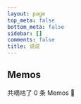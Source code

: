 ```yaml
---
layout: page
top_meta: false
bottom_meta: false
sidebar: []
comments: false
title: 说说
---
```


<div id="memos" class=""></div>
<div class="container">
  <h2 class="title">Memos</h2>
  <p>共嘀咕了 <span id="memosCount">0</span> 条 Memos 🎉</p>
  <div id="memos">
    <!-- 嘀咕加载在这里 -->
  </div>
</div>

<script type="text/javascript">
  var memos = {
    host: "https://dusays-memos.itisn.cyou/", //修改为自己部署 Memos 的网址，末尾有 / 斜杠
    limit: "10", //默认每次显示 10条
    creatorId: "1", //默认为 101用户 https://demo.usememos.com/u/101
    domId: "#memos", //默认为 #memos
  };
</script>

<!-- 注意替换 JS 资源文件的路径 -->
<script type="text/javascript" src="https://eallion.com/assets/marked.min.js?v=4.2.2"></script>
<script type="text/javascript" src="https://eallion.com/assets/pangu.min.js?v=4.0.7"></script>
<script type="text/javascript" src="https://eallion.com/assets/moment.min.js?v=2.29.4"></script>
<script type="text/javascript" src="https://eallion.com/assets/moment.twitter.min.js"></script>
<script type="text/javascript" src="https://eallion.com/assets/memos.js"></script>